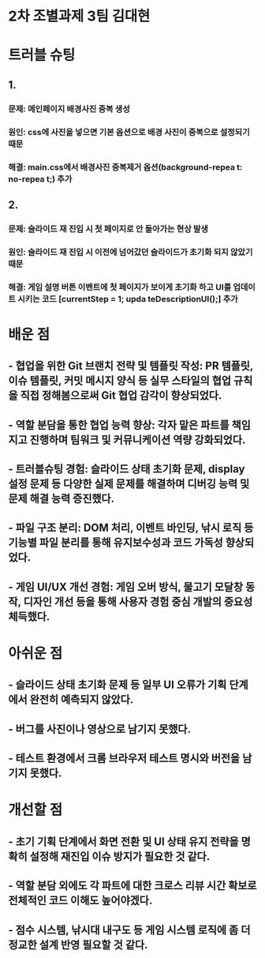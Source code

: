 # 2차 조별과제 3팀 김대현
# 트러블 슈팅

## 1.
### 문제: 메인페이지 배경사진 중복 생성
### 원인: css에 사진을 넣으면 기본 옵션으로 배경 사진이 중복으로 설정되기 때문
### 해결: main.css에서 배경사진 중복제거 옵션(background-repea t: no-repea t;) 추가

## 2.
### 문제: 슬라이드 재 진입 시 첫 페이지로 안 돌아가는 현상 발생
### 원인: 슬라이드 재 진입 시 이전에 넘어갔던 슬라이드가 초기화 되지 않았기 때문
### 해결: 게임 설명 버튼 이벤트에 첫 페이지가 보이게 초기화 하고 UI를 업데이트 시키는 코드 [currentStep = 1; upda teDescriptionUI();] 추가

# 배운 점
## - 협업을 위한 Git 브랜치 전략 및 템플릿 작성: PR 템플릿, 이슈 템플릿, 커밋 메시지 양식 등 실무 스타일의 협업 규칙을 직접 정해봄으로써 Git 협업 감각이 향상되었다.
## - 역할 분담을 통한 협업 능력 향상: 각자 맡은 파트를 책임지고 진행하며 팀워크 및 커뮤니케이션 역량 강화되었다.
## - 트러블슈팅 경험: 슬라이드 상태 초기화 문제, display 설정 문제 등 다양한 실제 문제를 해결하며 디버깅 능력 및 문제 해결 능력 증진했다.
## - 파일 구조 분리: DOM 처리, 이벤트 바인딩, 낚시 로직 등 기능별 파일 분리를 통해 유지보수성과 코드 가독성 향상되었다.
## - 게임 UI/UX 개선 경험: 게임 오버 방식, 물고기 모달창 동작, 디자인 개선 등을 통해 사용자 경험 중심 개발의 중요성 체득했다.

# 아쉬운 점
## - 슬라이드 상태 초기화 문제 등 일부 UI 오류가 기획 단계에서 완전히 예측되지 않았다.
## - 버그를 사진이나 영상으로 남기지 못했다.
## - 테스트 환경에서 크롬 브라우저 테스트 명시와 버전을 남기지 못했다.

# 개선할 점
## - 초기 기획 단계에서 화면 전환 및 UI 상태 유지 전략을 명확히 설정해 재진입 이슈 방지가 필요한 것 같다.
## - 역할 분담 외에도 각 파트에 대한 크로스 리뷰 시간 확보로 전체적인 코드 이해도 높어야겠다.
## - 점수 시스템, 낚시대 내구도 등 게임 시스템 로직에 좀 더 정교한 설계 반영 필요할 것 같다.

